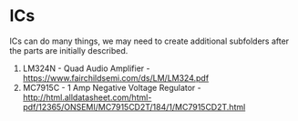 ICs
===

ICs can do many things, we may need to create additional subfolders after the parts are initially described.


1. LM324N - Quad Audio Amplifier - https://www.fairchildsemi.com/ds/LM/LM324.pdf
2. MC7915C - 1 Amp Negative Voltage Regulator  - http://html.alldatasheet.com/html-pdf/12365/ONSEMI/MC7915CD2T/184/1/MC7915CD2T.html

